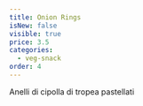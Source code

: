 ```yaml
---
title: Onion Rings
isNew: false
visible: true
price: 3.5
categories:
  - veg-snack
order: 4
---
```


Anelli di cipolla di tropea pastellati
